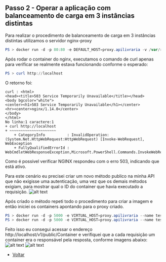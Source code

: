## Passo 2 - Operar a aplicação com balanceamento de carga em 3 instâncias distintas

Para realizar o procedimento de balanceamento de carga em 3 instâncias distintas utilizamos o servidor nginx-proxy

```powershell
PS > docker run -d -p 80:80 -e DEFAULT_HOST=proxy.apilivraria -v /var/run/docker.sock:/tmp/docker.sock:ro --name nginx jwilder/nginx-proxy
```

Após rodar o container do nginx, executamos o comando de curl apenas para verificar se realmente estava funcionando conforme o esperado:
```powershell
PS > curl http://localhost
```

O retorno foi:
```text
curl : <html>
<head><title>503 Service Temporarily Unavailable</title></head>
<body bgcolor="white">
<center><h1>503 Service Temporarily Unavailable</h1></center>
<hr><center>nginx/1.14.0</center>
</body>
</html>
No linha:1 caractere:1
+ curl http://localhost
+ ~~~~~~~~~~~~~~~~~~~~~
    + CategoryInfo          : InvalidOperation: (System.Net.HttpWebRequest:HttpWebRequest) [Invoke-WebRequest], WebException
    + FullyQualifiedErrorId : WebCmdletWebResponseException,Microsoft.PowerShell.Commands.InvokeWebRequestCommand
```

Como é possível verificar NGINX respondeu com o erro 503, indicando que está ativo.

Para este cenário eu precisei criar um novo método publico na minha API que não exigisse uma autenticação, uma vez que os demais métodos exigiam, para mostrar qual o ID do container que havia executado a requisição.
![alt text](https://i.snag.gy/gMJ9OR.jpg)

Após criado o método repeti todo o procedimento para criar a imagem e então iniciei os containers apontando para o proxy criado.

```powershell
PS > docker run -d -p 5000 -e VIRTUAL_HOST=proxy.apilivraria --name teste apilivraria
PS > docker run -d -p 5000 -e VIRTUAL_HOST=proxy.apilivraria --name teste apilivraria
```

Feito isso eu consegui acessar o endereço http://localhost/v1/public/Container e verifiquei que a cada requisição um container era o responsável pela resposta, conforme imagens abaixo:
![alt text](https://i.snag.gy/xzKcPJ.jpg)
![alt text](https://i.snag.gy/l2gUWa.jpg)

* [Voltar](https://github.com/otavioreis/ArquiteturaNuvemMicrosservicoNoDocker)
